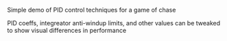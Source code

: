 Simple demo of PID control techniques for a game of chase

PID coeffs, integreator anti-windup limits, and other values can be tweaked to show visual differences in performance
